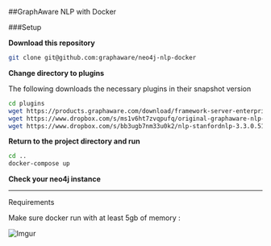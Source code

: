 ##GraphAware NLP with Docker

###Setup

**Download this repository**

```bash
git clone git@github.com:graphaware/neo4j-nlp-docker
```

**Change directory to plugins**

The following downloads the necessary plugins in their snapshot version

```bash
cd plugins
wget https://products.graphaware.com/download/framework-server-enterprise/graphaware-server-enterprise-all-3.3.0.51.jar
wget https://www.dropbox.com/s/ms1v6ht7zvqpufq/original-graphaware-nlp-3.3.0.51.2-SNAPSHOT.jar
wget https://www.dropbox.com/s/bb3ugb7nm33u0k2/nlp-stanfordnlp-3.3.0.51.2-SNAPSHOT.jar
```

**Return to the project directory and run**

```bash
cd ..
docker-compose up
```

**Check your neo4j instance**




---

Requirements

Make sure docker run with at least 5gb of memory :

![Imgur](https://i.imgur.com/FvmGJtZ.png)


